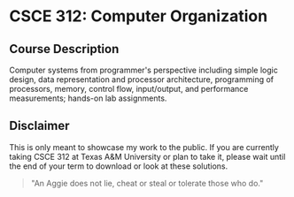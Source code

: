 # CSCE 312: Computer Organization
## Course Description
Computer systems from programmer's perspective including simple logic design, data representation and processor architecture, programming of processors, memory, control flow, input/output, and performance measurements; hands-on lab assignments.

## Disclaimer
This is only meant to showcase my work to the public. If you are currently taking CSCE 312 at Texas A&M University or plan to take it, please wait until the end of your term to download or look at these solutions.

> "An Aggie does not lie, cheat or steal or tolerate those who do."
